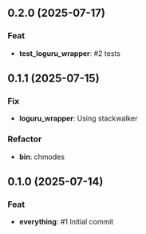 ## 0.2.0 (2025-07-17)

### Feat

- **test_loguru_wrapper**: #2 tests

## 0.1.1 (2025-07-15)

### Fix

- **loguru_wrapper**: Using stackwalker

### Refactor

- **bin**: chmodes

## 0.1.0 (2025-07-14)

### Feat

- **everything**: #1 Initial commit
